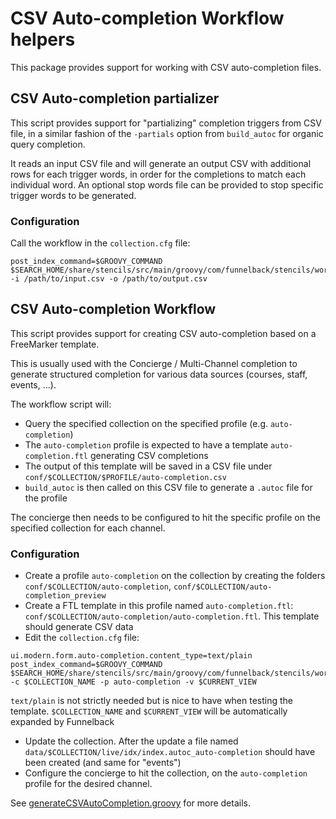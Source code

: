 # CSV Auto-completion Workflow helpers

This package provides support for working with CSV auto-completion files.

## CSV Auto-completion partializer

This script provides support for "partializing" completion triggers from CSV file, in a similar fashion of the
`-partials` option from `build_autoc` for organic query completion.

It reads an input CSV file and will generate an output CSV with additional rows for each trigger words, in order for
the completions to match each individual word. An optional stop words file can be provided to stop specific trigger
words to be generated.

### Configuration

Call the workflow in the `collection.cfg` file:

```
post_index_command=$GROOVY_COMMAND $SEARCH_HOME/share/stencils/src/main/groovy/com/funnelback/stencils/workflow/autocompletion/partializeCSVAutoCompletion.groovy -i /path/to/input.csv -o /path/to/output.csv
```

## CSV Auto-completion Workflow

This script provides support for creating CSV auto-completion based on a FreeMarker template.

This is usually used with the Concierge / Multi-Channel completion to generate structured completion for various data sources (courses, staff, events, ...).

The workflow script will:
* Query the specified collection on the specified profile (e.g. `auto-completion`)
* The `auto-completion` profile is expected to have a template `auto-completion.ftl` generating CSV completions
* The output of this template will be saved in a CSV file under `conf/$COLLECTION/$PROFILE/auto-completion.csv`
* `build_autoc` is then called on this CSV file to generate a `.autoc` file for the profile

The concierge then needs to be configured to hit the specific profile on the specified collection for each channel.

### Configuration

* Create a profile `auto-completion` on the collection by creating the folders `conf/$COLLECTION/auto-completion`, `conf/$COLLECTION/auto-completion_preview`
* Create a FTL template in this profile named `auto-completion.ftl`: `conf/$COLLECTION/auto-completion/auto-completion.ftl`. This template should generate CSV data
* Edit the `collection.cfg` file:

```
ui.modern.form.auto-completion.content_type=text/plain
post_index_command=$GROOVY_COMMAND $SEARCH_HOME/share/stencils/src/main/groovy/com/funnelback/stencils/workflow/autocompletion/generateCSVAutoCompletion.groovy -c $COLLECTION_NAME -p auto-completion -v $CURRENT_VIEW
```

`text/plain` is not strictly needed but is nice to have when testing the template. `$COLLECTION_NAME` and `$CURRENT_VIEW` will be automatically expanded by Funnelback

* Update the collection. After the update a file named `data/$COLLECTION/live/idx/index.autoc_auto-completion` should have been created (and same for "events")
* Configure the concierge to hit the collection, on the `auto-completion` profile for the desired channel.

See [generateCSVAutoCompletion.groovy](generateCSVAutoCompletion.groovy) for more details.
